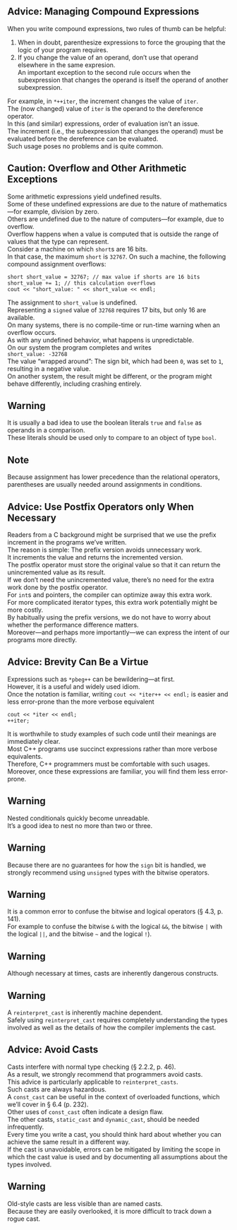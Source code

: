 ## Advice: Managing Compound Expressions
When you write compound expressions, two rules of thumb can be helpful:
1. When in doubt, parenthesize expressions to force the grouping that the logic of your program requires.
2. If you change the value of an operand, don’t use that operand elsewhere in the same expresion.<br>
An important exception to the second rule occurs when the subexpression that changes the operand is itself the operand of another subexpression.

For example, in `*++iter`, the increment changes the value of `iter`.<br>
The (now changed) value of `iter` is the operand to the dereference operator.<br>
In this (and similar) expressions, order of evaluation isn’t an issue.<br>
The increment (i.e., the subexpression that changes the operand) must be evaluated before the dereference can be evaluated.<br>
Such usage poses no problems and is quite common.

## Caution: Overflow and Other Arithmetic Exceptions
Some arithmetic expressions yield undefined results.<br>
Some of these undefined expressions are due to the nature of mathematics—for example, division by zero.<br>
Others are undefined due to the nature of computers—for example, due to overflow.<br>
Overflow happens when a value is computed that is outside the range of values that the type can represent.<br>
Consider a machine on which `short`s are 16 bits.<br>
In that case, the maximum `short` is `32767`. On such a machine, the following compound assignment overflows:
```
short short_value = 32767; // max value if shorts are 16 bits
short_value += 1; // this calculation overflows
cout << "short_value: " << short_value << endl;
```
The assignment to `short_value` is undefined.<br>
Representing a `signed` value of `32768` requires 17 bits, but only 16 are available.<br>
On many systems, there is no compile-time or run-time warning when an overflow occurs.<br>
As with any undefined behavior, what happens is unpredictable.<br>
On our system the program completes and writes
<br>
`short_value: -32768`
<br>
The value “wrapped around”: The sign bit, which had been `0`, was set to `1`, resulting in a negative value.<br>
On another system, the result might be different, or the program might behave differently, including crashing entirely.

## Warning
It is usually a bad idea to use the boolean literals `true` and `false` as operands in a comparison.<br>
These literals should be used only to compare to an object of type `bool`.

## Note
Because assignment has lower precedence than the relational operators, parentheses are usually needed around assignments in conditions.

## Advice: Use Postfix Operators only When Necessary
Readers from a C background might be surprised that we use the prefix increment in the programs we’ve written.<br>
The reason is simple: The prefix version avoids unnecessary work.<br>
It increments the value and returns the incremented version.<br>
The postfix operator must store the original value so that it can return the unincremented value as its result.<br>
If we don’t need the unincremented value, there’s no need for the extra work done by the postfix operator.<br>
For `int`s and pointers, the compiler can optimize away this extra work.<br>
For more complicated iterator types, this extra work potentially might be more costly.<br>
By habitually using the prefix versions, we do not have to worry about whether the performance difference matters.<br>
Moreover—and perhaps more importantly—we can express the intent of our programs more directly.

## Advice: Brevity Can Be a Virtue
Expressions such as `*pbeg++` can be bewildering—at first.<br>
However, it is a useful and widely used idiom.<br>
Once the notation is familiar, writing `cout << *iter++ << endl;` is easier and less error-prone than the more verbose equivalent
```
cout << *iter << endl;
++iter;
```
It is worthwhile to study examples of such code until their meanings are immediately clear.<br>
Most C++ programs use succinct expressions rather than more verbose equivalents.<br>
Therefore, C++ programmers must be comfortable with such usages.<br>
Moreover, once these expressions are familiar, you will find them less error-prone.

## Warning
Nested conditionals quickly become unreadable.<br>
It’s a good idea to nest no more than two or three.

## Warning
Because there are no guarantees for how the `sign` bit is handled, we strongly recommend using `unsigned` types with the bitwise operators.

## Warning
It is a common error to confuse the bitwise and logical operators (§ 4.3, p. 141).<br>
For example to confuse the bitwise `&` with the logical `&&`, the bitwise `|` with the logical `||`, and the bitwise `~` and the logical `!`).

## Warning
Although necessary at times, casts are inherently dangerous constructs.

## Warning
A `reinterpret_cast` is inherently machine dependent.<br>
Safely using `reinterpret_cast` requires completely understanding the types involved as well as the details of how the compiler implements the cast.

## Advice: Avoid Casts
Casts interfere with normal type checking (§ 2.2.2, p. 46).<br>
As a result, we strongly recommend that programmers avoid casts.<br>
This advice is particularly applicable to `reinterpret_casts`.<br>
Such casts are always hazardous.<br>
A `const_cast` can be useful in the context of overloaded functions, which we’ll cover in § 6.4 (p. 232).<br>
Other uses of `const_cast` often indicate a design flaw.<br>
The other casts, `static_cast` and `dynamic_cast`, should be needed infrequently.<br>
Every time you write a cast, you should think hard about whether you can achieve the same result in a different way.<br>
If the cast is unavoidable, errors can be mitigated by limiting the scope in which the cast value is used and by documenting all assumptions about the types involved.

## Warning
Old-style casts are less visible than are named casts.<br>
Because they are easily overlooked, it is more difficult to track down a rogue cast.